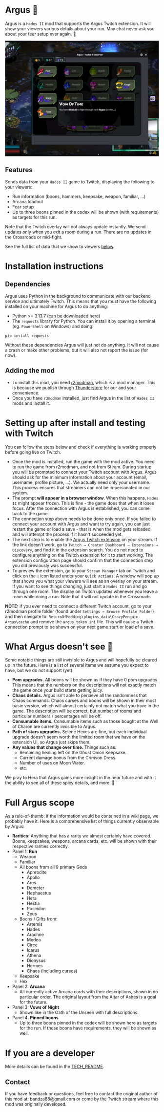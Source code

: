 # Argus 👀

Argus is a `Hades II` mod that supports the Argus Twitch extension. It will show your viewers various details about your run. May chat never ask you about your fear setup ever again. 🎉

![Argus Screenshot](https://raw.githubusercontent.com/bmilojkovic/argus-h2-mod/refs/heads/main/argus-screenshot.png)

## Features

Sends data from your `Hades II` game to Twitch, displaying the following to your viewers:

- Run information (boons, hammers, keepsake, weapon, familiar, ...)
- Arcana loadout
- Fear setup
- Up to three boons pinned in the codex will be shown (with requirements) as targets for this run.

Note that the Twitch overlay will not always update instantly. We send updates only when you exit a room during a run. There are no updates in the Crossroads or mid-fight.

See the full list of data that we show to viewers [below](#full-argus-scope).

# Installation instructions

## Dependencies

Argus uses Python in the background to communicate with our backend service and ultimately Twitch. This means that you must have the following installed on your machine for Argus to do anything:

- Python >= 3.13.7 ([can be downloaded here](https://www.python.org/downloads/))
- The `requests` library for Python. You can install it by opening a terminal (eg. `PowerShell` on Windows) and doing:

```
pip install requests
```

Without these dependencies Argus will just not do anything. It will not cause a crash or make other problems, but it will also not report the issue (for now).

## Adding the mod

- To install this mod, you need [r2modman](https://thunderstore.io/package/ebkr/r2modman/), which is a mod manager. This is because we publish through [Thunderstore](https://thunderstore.io/) for our and your convenience.
- Once you have `r2modman` installed, just find Argus in the list of `Hades II` mods and install it.

# Setting up after install and testing with Twitch

You can follow the steps below and check if everything is working properly before going live on Twitch.

- Once the mod is installed, run the game with the mod active. You need to run the game from r2modman, and not from Steam. During startup you will be prompted to connect your Twitch account with Argus. Argus should ask for the minimum information about your account (email, username, profile picture, ...). We actually need only your username. This process ensures that streamers can not be impersonated in our system.
- The prompt **will appear in a browser window**. When this happens, `Hades II` might appear frozen. This is fine - the game does that when it loses focus. After the connection with Argus is established, you can come back to the game.
- The connection step above needs to be done only once. If you failed to connect your account with Argus and want to try again, you can just restart the game or load a save - that is when the mod gets reloaded and will attempt the process if it hasn't succeeded yet.
- The next step is to enable the [Argus Twitch extension](https://dashboard.twitch.tv/extensions/sl19e3aebmadlewzt7mxfv3j3llwwv) on your stream. If the link doesn't work, go to `Twitch → Creator Dashboard → Extensions → Discovery`, and find it in the extension search. You do not need to configure anything on the Twitch extension for it to start working. The extension configuration page should confirm that the connection step you did previously was successful.
- To preview the extension, go to your `Stream Manager` tab on Twitch and click on the `👀` icon listed under your `Quick Actions`. A window will pop up that shows you what your viewers will see as an overlay on your stream. If you want to see things changing, just start a `Hades II` run and go through one room. The display on Twitch updates whenever you leave a room while doing a run. Note that it will not update in the Crossroads.

**NOTE:** if you ever need to connect a different Twitch account, go to your r2modman profile folder (found under `Settings → Browse Profile Folder`) and then navigate to: `ReturnOfModding\plugins_data\CrazyPenguin-Argus\cache` and remove the `argus_token.ini` file. This will cause a Twitch connection prompt to be shown on your next game start or load of a save.

# What Argus doesn't see 🙈

Some notable things are still invisible to Argus and will hopefully be cleared up in the future. Here is a list of several items we assume you expect to have, but we do not support (yet):

- **Pom upgrades.** All boons will be shown as if they have 0 pom upgrades. This means that the numbers on the descriptions will not exactly match the game once your build starts getting juicy.
- **Chaos details.** Argus isn't able to percieve all the randomness that Chaos commands. Chaos curses and boons will be shown in their most basic version, which will almost certainly not match what you have in the game. The description will be correct, but number of rooms and particular numbers / percentages will be off.
- **Consumable items.** Consumable items such as those bought at the Well of Charon are currently invisible to Argus.
- **Path of stars upgrades.** Selene Hexes are fine, but each individual upgrade doesn't seem worth the limited room that we have on the extension UI, so Argus just skips them.
- **Any values that change over time.** Things such as:
  - Remaining healing left on the Ghost Onion Keepsake.
  - Current damage bonus from the Crimson Dress.
  - Number of uses on Moon Water.
  - etc.

We pray to Hera that Argus gains more insight in the near future and with it the ability to see all of these spicy details, and more. 🙏

# Full Argus scope

As a rule-of-thumb: if the information would be contained in a wiki page, we probably have it. Here is a comprehensive list of things currently observable by Argus:

- **Rarities**: Anything that has a rarity we almost certainly have covered. Boons, keepsakes, weapons, arcana cards, etc. will be shown with their respective rarities correctly.
- Panel 1: **Run**
  - Weapon
  - Familiar
  - All boons from all 9 primary Gods
    - Aphrodite
    - Apollo
    - Ares
    - Demeter
    - Hephaestus
    - Hera
    - Hestia
    - Poseidon
    - Zeus
  - Boons / Gifts from:
    - Artemis
    - Hades
    - Arachne
    - Medea
    - Circe
    - Icarus
    - Athena
    - Dionysus
    - Hermes
    - Chaos (including curses)
  - Keepsake
  - Hex
- Panel 2: **Arcana**
  - All currently active Arcana cards with their descriptions, shown in no particular order. The original layout from the Altar of Ashes is a goal for the future.
- Panel 3: **Vows of Night**
  - Shown like in the Oath of the Unseen with full descriptions.
- Panel 4: **Pinned boons**
  - Up to three boons pinned in the codex will be shown here as targets for the run. If these boons have requirements, they will be shown as well.

# If you are a developer

More details can be found in the [TECH_README](doc/TECH_README.md).

## Contact

If you have feedback or questions, feel free to contact the original author of this mod at: bandza88@gmail.com or come by the [Twitch stream](https://www.twitch.tv/crazy__penguin) where this mod was originally developed.
